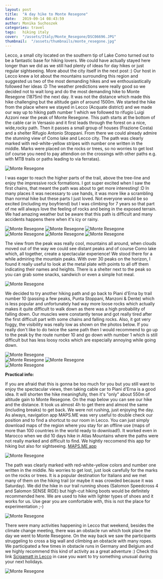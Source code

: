 ```yaml
---
layout: post
title:  "A day hike to Monte Resegone"
date:   2019-09-14 08:43:59
author: Monika Suchoszek
categories: travel
tags:	hiking italy 
cover:  "/assets/Italy/Monte_Resegone/DSC06696.JPG"
thumbnail:  "/assets/thumbnails/monte_resegone.jpg"
---
```


Lecco, a small city located on the southern tip of Lake Como turned out to be a fantastic base for hiking lovers. 
We could have actually stayed here longer than we did as we still had plenty of ideas for day hikes or just regular 
sightseeing. More about the city itself in the next post :) Our host in Lecco knew a lot about the mountains 
surrounding this region and suggested us two of the most demanding hikes and we enthousiastically followed her 
ideas :D The weather predictions were really good so we decided not to wait long and do the most demanding hike to 
Monte Resegone (1875m) the next day. It was not the distance which made this hike challenging but the altitude 
gain of around 1500m. We started the hike from the place where we stayed in Lecco (Acquate district) and we made 
our way up to hiking path number 1 which we followed to rifugio Luigi Azzoni near the peak of Monte Resegone. This 
path starts at the bottom of the cable car in Versasio and it first leads through the forest on a nice, wide,rocky 
path. Then it passes a small group of houses (Frazione Costa) and a shelter Rifugio Antonio Stoppani. From there we 
could already admire the stunning view of Como lake and Lecco city. The path was clearly marked with red-white-yellow stripes with number one written in the middle. Marks were placed on the rocks or trees, so no worries to get lost (of course you need to pay attendion on the crossings with other paths e.g. with MTB trails or paths leading to via ferratas). 

<img src="/assets/Italy/Monte_Resegone/DSC06629.JPG" alt="Monte Resegone" />

I was eager to reach the higher parts of the trail, above the tree-line and enjoy the impressive rock formations. I got super excited when I saw the first chains, that meant the path was about to get more interesting! :D In many places it was necessary to use hands, it was more like a scrambling than normal hike but these parts I just loved. Not everyone would be so excited (including my boyfriend) but I was climbing for 7 years so that part of me will always love the feeling of rocks and being in the exposed terrain. We had amazing weather but be aware that this path is difficult and many accidents happens there when it's icy or rainy. 

<img src="/assets/Italy/Monte_Resegone/DSC06646.JPG" alt="Monte Resegone" />

<img src="/assets/Italy/Monte_Resegone/DSC06663.JPG" alt="Monte Resegone" />

<img src="/assets/Italy/Monte_Resegone/DSC06682.JPG" alt="Monte Resegone" />

<img src="/assets/Italy/Monte_Resegone/DSC06677.JPG" alt="Monte Resegone" />

<img src="/assets/Italy/Monte_Resegone/DSC06692.JPG" alt="Monte Resegone" />

<img src="/assets/Italy/Monte_Resegone/DSC06699.JPG" alt="Monte Resegone" />

The view from the peak was really cool, mountains all around, when clouds moved out of the way we could see distant peaks and of course Como lake which, all together, create a spectacular experience! We stood there for a while admiring the mountain peaks. With over 30 peaks on the horizon, I found it really useful to look at the metal plate with points to all off them indicating their names and heights. There is a shelter next to the peak so you can grab some snacks, sandwich or even a simple hot meal.

<img src="/assets/Italy/Monte_Resegone/IMG_121345847.JPG" class="column-45" alt="Monte Resegone" />

We decided to try another hiking path and go back to Piani d'Erna by trail number 10 (passing a few peaks, Punta Stoppani, Manzoni & Dente) which is less popular and unfortunately had way more loose rocks which actually makes it quite difficult to walk down as there was a high probability of falling down. Our muscles were constantly tense and got really tired after the first difficult part with some chains and falling rocks. Also, it got very foggy, the visibility was really low as shown on the photos below. If you really don't like to do twice the same path then I would recommend to go up to the peak by the route number 10 and go down with number 1 which is still difficult but has less loosy rocks which are especially annoying while going down.

<img src="/assets/Italy/Monte_Resegone/IMG_134055691.JPG" alt="Monte Resegone" />

<div class="row">
  <img src="/assets/Italy/Monte_Resegone/DSC06705.JPG" class="column-50" alt="Monte Resegone" />
  <img src="/assets/Italy/Monte_Resegone/IMG_134052323.JPG" class="column-50" alt="Monte Resegone" />
</div>


<img src="/assets/Italy/Monte_Resegone/DSC06703.JPG" alt="Monte Resegone" />


__Practical info:__

If you are afraid that this is gonna be too much for you but you still want to enjoy the spectacular views, then taking cable car to Piani d'Erna is a good idea. It will shorten the hike meaningfully, then it's "only" about 550m of altitude gain to Monte Resegone. On the map below you can see our hike and the distance. It took us almost 4h to get there and almost the same (including breaks) to get back. We were not rushing, just enjoying the day. As always, navigation app MAPS.ME was very useful to double check our position and to find a shortcut to our room in Lecco. You can just simply download maps of the region where you stay for an offline use (maps of more than 100 countries in the world ready to download!). It worked even in Marocco when we did 10 days hike in Atlas Mountains where the paths were not really marked and difficult to find. We hightly reccomend this app for hiking but also for sightseeing. [MAPS.ME app](https://apps.apple.com/us/app/maps-me-offline-map-nav/id510623322)

<img src="/assets/Italy/Monte_Resegone/Screenshot 21-47-52.JPG" alt="Monte Resegone" />

The path was clearly marked with red-white-yellow colors and number one written in the middle. No worries to get lost, just look carefully for the marks on the rocks or trees. It is a popular destination for Italians and we met many of them on the hiking trail (or maybe it was crowded because it was Saturday). We did the hike in our trail running shoes (Salomon Speedcross 4 and Salomon SENSE RIDE) but high-cut hiking boots would be definitely recommended here. We are used to hike with lighter types of shoes and it works for us. Use gear you are comfortable with, this is not the place for experimentation ;-)

<img src="/assets/Italy/Monte_Resegone/IMG_090851298.JPG" alt="Monte Resegone" />

There were many activities happening in Lecco that weekend, besides the climate change meeting, there was an obstacle run which took place the day we went to Monte Resegone. On the way back we saw the participants struggeling to cross a big wall and climbing an obstacle with many ropes. We participated a few times in obstacle runs in Germany and Belgium and we highly recommend this kind of activity as a great adventure :) Check this link [Scigamatt in Lecco](http://www.scigamatt.com/site/index.php/) in case you want to try something unusual during your next holidays.

<img src="/assets/Italy/Monte_Resegone/DSC06718.JPG" alt="Monte Resegone" />



